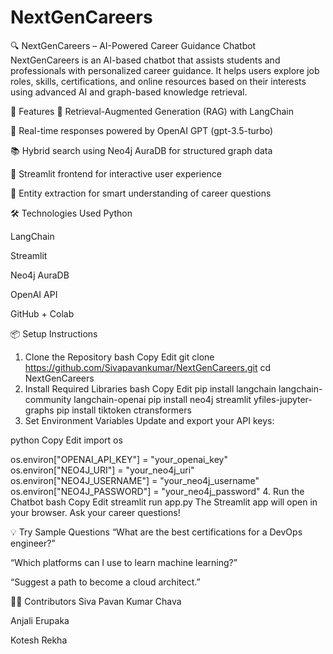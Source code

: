 # NextGenCareers
🔍 NextGenCareers – AI-Powered Career Guidance Chatbot
NextGenCareers is an AI-based chatbot that assists students and professionals with personalized career guidance. It helps users explore job roles, skills, certifications, and online resources based on their interests using advanced AI and graph-based knowledge retrieval.

🚀 Features
🔎 Retrieval-Augmented Generation (RAG) with LangChain

🤖 Real-time responses powered by OpenAI GPT (gpt-3.5-turbo)

📚 Hybrid search using Neo4j AuraDB for structured graph data

💬 Streamlit frontend for interactive user experience

🧠 Entity extraction for smart understanding of career questions

🛠 Technologies Used
Python

LangChain

Streamlit

Neo4j AuraDB

OpenAI API

GitHub + Colab

📦 Setup Instructions
1. Clone the Repository
bash
Copy
Edit
git clone https://github.com/Sivapavankumar/NextGenCareers.git
cd NextGenCareers
2. Install Required Libraries
bash
Copy
Edit
pip install langchain langchain-community langchain-openai
pip install neo4j streamlit yfiles-jupyter-graphs
pip install tiktoken ctransformers
3. Set Environment Variables
Update and export your API keys:

python
Copy
Edit
import os

os.environ["OPENAI_API_KEY"] = "your_openai_key"
os.environ["NEO4J_URI"] = "your_neo4j_uri"
os.environ["NEO4J_USERNAME"] = "your_neo4j_username"
os.environ["NEO4J_PASSWORD"] = "your_neo4j_password"
4. Run the Chatbot
bash
Copy
Edit
streamlit run app.py
The Streamlit app will open in your browser. Ask your career questions!

💡 Try Sample Questions
“What are the best certifications for a DevOps engineer?”

“Which platforms can I use to learn machine learning?”

“Suggest a path to become a cloud architect.”

👨‍💻 Contributors
Siva Pavan Kumar Chava

Anjali Erupaka

Kotesh Rekha

